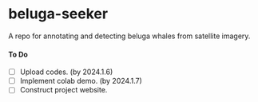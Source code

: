 # beluga-seeker
A repo for annotating and detecting beluga whales from satellite imagery.
#### To Do
- [ ] Upload codes. (by 2024.1.6)
- [ ] Implement colab demo. (by 2024.1.7)
- [ ] Construct project website.
